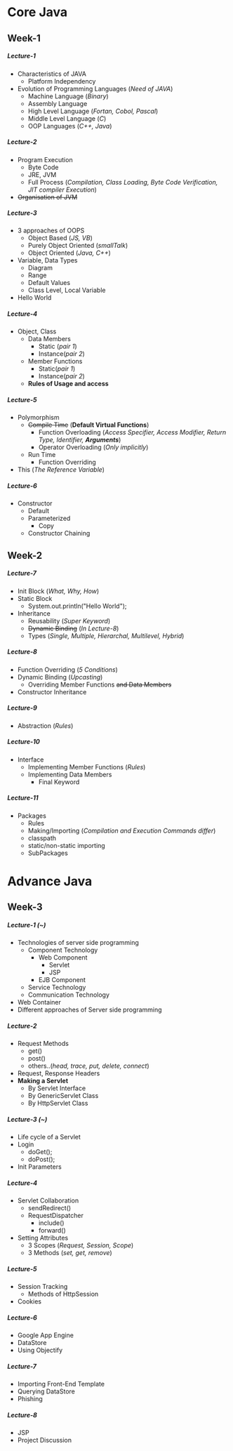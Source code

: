 
# Core Java

## Week-1

##### Lecture-1
- Characteristics of JAVA
  - Platform Independency
- Evolution of Programming Languages (*Need of JAVA*)
  - Machine Language (*Binary*)
  - Assembly Language
  - High Level Language (*Fortan, Cobol, Pascal*)
  - Middle Level Language (*C*)
  - OOP Languages (*C++, Java*)

##### Lecture-2
- Program Execution
  - Byte Code
  - JRE, JVM
  - Full Process (*Compilation, Class Loading, Byte Code Verification, JIT compiler Execution*)
- ~~Organisation of JVM~~

##### Lecture-3
- 3 approaches of OOPS
  - Object Based (*JS, VB*)
  - Purely Object Oriented (*smallTalk*)
  - Object Oriented (*Java, C++*)
- Variable, Data Types
  - Diagram
  - Range
  - Default Values
  - Class Level, Local Variable  
- Hello World

##### Lecture-4
- Object, Class
  - Data Members
    - Static (*pair 1*)
    - Instance(*pair 2*)
  - Member Functions
    - Static(*pair 1*)
    - Instance(*pair 2*)
  - **Rules of Usage and access**

##### Lecture-5
- Polymorphism
  - ~~Compile Time~~ (**Default Virtual Functions**)
    - Function Overloading (*Access Specifier, Access Modifier, Return Type, Identifier, __Arguments__*)
    - Operator Overloading (*Only implicitly*)
  - Run Time
    - Function Overriding
- This (*The Reference Variable*)

##### Lecture-6
- Constructor
  - Default
  - Parameterized
    - Copy
  - Constructor Chaining

## Week-2

##### Lecture-7
- Init Block (*What, Why, How*)
- Static Block
  - System.out.println("Hello World");
- Inheritance
  - Reusability (*Super Keyword*)
  - ~~Dynamic Binding~~ (*In Lecture-8*)
  - Types (*Single, Multiple, Hierarchal, Multilevel, Hybrid*)

##### Lecture-8
- Function Overriding (*5 Conditions*)
- Dynamic Binding (*Upcasting*)
  - Overriding Member Functions ~~and Data Members~~
- Constructor Inheritance

##### Lecture-9
- Abstraction (*Rules*)

##### Lecture-10
- Interface
  - Implementing Member Functions (*Rules*)
  - Implementing Data Members
    - Final Keyword

##### Lecture-11
- Packages
  - Rules
  - Making/Importing (*Compilation and Execution Commands differ*)
  - classpath
  - static/non-static importing
  - SubPackages

# Advance Java
## Week-3

##### Lecture-1 (~)
- Technologies of server side programming
  - Component Technology
    - Web Component
      - Servlet
      - JSP
    - EJB Component
  - Service Technology
  - Communication Technology
- Web Container
- Different approaches of Server side programming

##### Lecture-2
- Request Methods
  - get()
  - post()
  - others..(*head, trace, put, delete, connect*)
- Request, Response Headers
- **Making a Servlet**
  - By Servlet Interface
  - By GenericServlet Class
  - By HttpServlet Class

##### Lecture-3 (~)
- Life cycle of a Servlet
- Login
  - doGet();
  - doPost();
- Init Parameters

##### Lecture-4
- Servlet Collaboration
  - sendRedirect()
  - RequestDispatcher
    - include()
    - forward()
- Setting Attributes
  - 3 Scopes (*Request, Session, Scope*)
  - 3 Methods (*set, get, remove*)

##### Lecture-5
- Session Tracking
  - Methods of HttpSession
- Cookies

##### Lecture-6
- Google App Engine
- DataStore
- Using Objectify

##### Lecture-7
- Importing Front-End Template
- Querying DataStore
- Phishing

##### Lecture-8
- JSP
- Project Discussion
